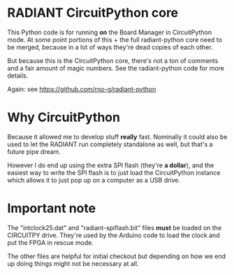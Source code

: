 # RADIANT CircuitPython core

This Python code is for running **on** the Board Manager in CircuitPython
mode. At some point portions of this + the full radiant-python core need
to be merged, because in a lot of ways they're dead copies of each other.

But because this is the CircuitPython core, there's not a ton of comments
and a fair amount of magic numbers. See the radiant-python code for
more details.

Again: see https://github.com/rno-g/radiant-python

# Why CircuitPython

Because it allowed me to develop stuff **really** fast. Nominally it could
also be used to let the RADIANT run completely standalone as well, but
that's a future pipe dream.

However I do end up using the extra SPI flash (they're **a dollar**), and
the easiest way to write the SPI flash is to just load the CircuitPython
instance which allows it to just pop up on a computer as a USB drive.

# Important note

The "intclock25.dat" and "radiant-spiflash.bit" files **must** be loaded
on the CIRCUITPY drive. They're used by the Arduino code to load the
clock and put the FPGA in rescue mode.

The other files are helpful for initial checkout but depending on how we
end up doing things might not be necessary at all.